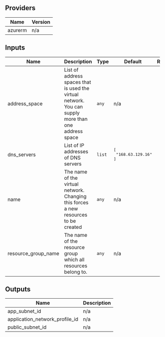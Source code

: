 ## Providers

| Name | Version |
|------|---------|
| azurerm | n/a |

## Inputs

| Name | Description | Type | Default | Required |
|------|-------------|------|---------|:-----:|
| address\_space | List of address spaces that is used the virtual network. You can supply more than one address space | `any` | n/a | yes |
| dns\_servers | List of IP addresses of DNS servers | `list` | <pre>[<br>  "168.63.129.16"<br>]</pre> | no |
| name | The name of the virtual network. Changing this forces a new resources to be created | `any` | n/a | yes |
| resource\_group\_name | The name of the resource group which all resources belong to. | `any` | n/a | yes |

## Outputs

| Name | Description |
|------|-------------|
| app\_subnet\_id | n/a |
| application\_network\_profile\_id | n/a |
| public\_subnet\_id | n/a |

